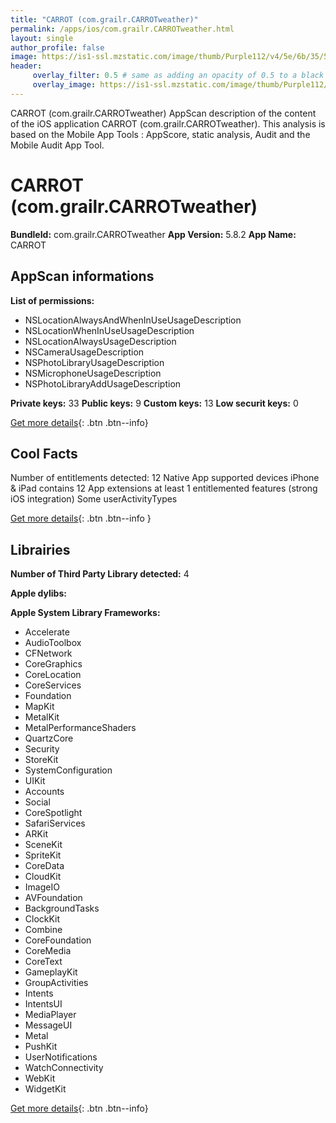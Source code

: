 ```yaml
---
title: "CARROT (com.grailr.CARROTweather)"
permalink: /apps/ios/com.grailr.CARROTweather.html
layout: single
author_profile: false
image: https://is1-ssl.mzstatic.com/image/thumb/Purple112/v4/5e/6b/35/5e6b35cd-9eaf-5a72-300a-81deac3e8a3a/AppIcon-0-1x_U007emarketing-0-0-0-7-0-0-sRGB-0-85-220.png/512x512bb.jpg
header: 
     overlay_filter: 0.5 # same as adding an opacity of 0.5 to a black background
     overlay_image: https://is1-ssl.mzstatic.com/image/thumb/Purple112/v4/5e/6b/35/5e6b35cd-9eaf-5a72-300a-81deac3e8a3a/AppIcon-0-1x_U007emarketing-0-0-0-7-0-0-sRGB-0-85-220.png/512x512bb.jpg
---
```

CARROT (com.grailr.CARROTweather) AppScan description of the content of the iOS application CARROT (com.grailr.CARROTweather). This analysis is based on the Mobile App Tools : AppScore, static analysis, Audit and the Mobile Audit App Tool.

# CARROT (com.grailr.CARROTweather)

**BundleId:** com.grailr.CARROTweather
**App Version:** 5.8.2
**App Name:** CARROT


## AppScan informations 

**List of permissions:** 
- NSLocationAlwaysAndWhenInUseUsageDescription
- NSLocationWhenInUseUsageDescription
- NSLocationAlwaysUsageDescription
- NSCameraUsageDescription
- NSPhotoLibraryUsageDescription
- NSMicrophoneUsageDescription
- NSPhotoLibraryAddUsageDescription
  
  
**Private keys:** 33
**Public keys:** 9
**Custom keys:** 13
**Low securit keys:** 0
  
[Get more details](/pricing.html){: .btn .btn--info}

## Cool Facts

Number of entitlements detected: 12
Native App
supported devices iPhone & iPad
contains 12 App extensions
at least 1 entitlemented features (strong iOS integration)
Some userActivityTypes
  
[Get more details](/pricing.html){: .btn .btn--info }

## Librairies 
**Number of Third Party Library detected:** 4


**Apple dylibs:**


**Apple System Library Frameworks:**
- Accelerate
- AudioToolbox
- CFNetwork
- CoreGraphics
- CoreLocation
- CoreServices
- Foundation
- MapKit
- MetalKit
- MetalPerformanceShaders
- QuartzCore
- Security
- StoreKit
- SystemConfiguration
- UIKit
- Accounts
- Social
- CoreSpotlight
- SafariServices
- ARKit
- SceneKit
- SpriteKit
- CoreData
- CloudKit
- ImageIO
- AVFoundation
- BackgroundTasks
- ClockKit
- Combine
- CoreFoundation
- CoreMedia
- CoreText
- GameplayKit
- GroupActivities
- Intents
- IntentsUI
- MediaPlayer
- MessageUI
- Metal
- PushKit
- UserNotifications
- WatchConnectivity
- WebKit
- WidgetKit


  
[Get more details](/pricing.html){: .btn .btn--info}

